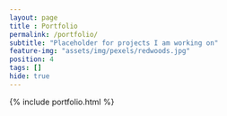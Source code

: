```yaml
--- 
layout: page
title : Portfolio 
permalink: /portfolio/
subtitle: "Placeholder for projects I am working on" 
feature-img: "assets/img/pexels/redwoods.jpg"
position: 4
tags: []
hide: true
---
```


{% include portfolio.html %}
